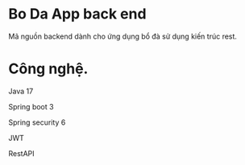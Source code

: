 # Bo Da App back end

Mã nguồn backend dành cho ứng dụng bổ đà sử dụng kiến trúc rest.

# Công nghệ.

Java 17

Spring boot 3

Spring security 6

JWT

RestAPI
